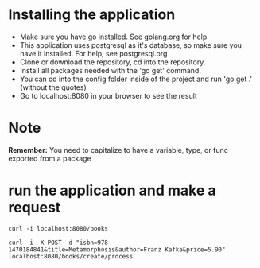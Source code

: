 # Installing the application
* Make sure you have go installed.  See golang.org for help
* This application uses postgresql as it's database, so make sure you have it installed. For help, see postgresql.org
* Clone or download the repository, cd into the repository.
* Install all packages needed with the 'go get' command.
* You can cd into the config folder inside of the project and run 'go get .' (without the quotes)
* Go to localhost:8080 in your browser to see the result

# Note

**Remember:** You need to capitalize to have a variable, type, or func exported from a package

# run the application and make a request
```
curl -i localhost:8080/books
```

```
curl -i -X POST -d "isbn=978-1470184841&title=Metamorphosis&author=Franz Kafka&price=5.90" localhost:8080/books/create/process
```